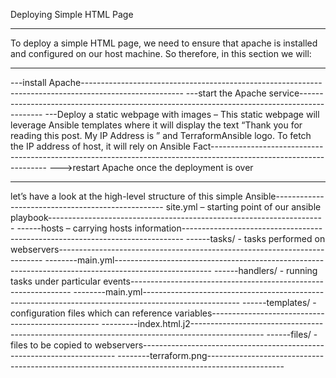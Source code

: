 Deploying Simple HTML Page
*************************************
To deploy a simple HTML page, we need to ensure that apache is installed and configured on our host machine. So therefore, in this section we will:
*************************************
---install Apache-------------------------------------------------------------------------------------------------------
---start the Apache service--------------------------------------------------------------------------------------------
---Deploy a static webpage with images – This static webpage will leverage Ansible templates where it will display the text “Thank you for reading this post. My IP Address is <ip-address-of-instance>” and TerraformAnsible logo. To fetch the IP address of host, it will rely on Ansible Fact-------------------------------------------------------------------------------------------------------------------
--->restart Apache once the deployment is over
***********************************************************************************************
let’s have a look at the high-level structure of this simple Ansible-------------------------------------------------- 
site.yml – starting point of our ansible playbook---------------------------------------------------------------------
------hosts – carrying hosts information------------------------------------------------------------------------------
------tasks/ - tasks performed on webservers--------------------------------------------------------------------------
--------main.yml------------------------------------------------------------------------------------------------------
------handlers/ - running tasks under particular events---------------------------------------------------------------
--------main.yml------------------------------------------------------------------------------------------------------
------templates/ - configuration files which can reference variables--------------------------------------------------
---------index.html.j2------------------------------------------------------------------------------------------------
------files/ - files to be copied to webservers-----------------------------------------------------------------------
--------terraform.png-------------------------------------------------------------------------------------------------
